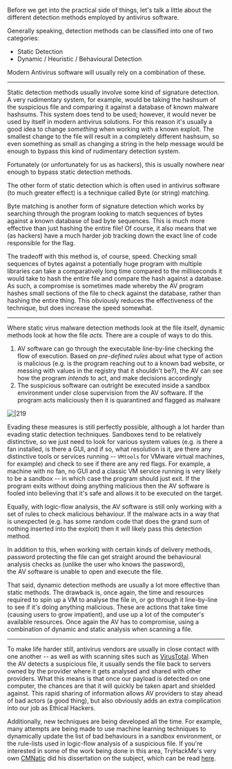 Before we get into the practical side of things, let's talk a little about the different detection methods employed by antivirus software.

Generally speaking, detection methods can be classified into one of two categories:

- Static Detection
- Dynamic / Heuristic / Behavioural Detection

Modern Antivirus software will usually rely on a combination of these.


---

Static detection methods usually involve some kind of signature detection. A very rudimentary system, for example, would be taking the hashsum of the suspicious file and comparing it against a database of known malware hashsums. This system does tend to be used; however, it would never be used by itself in modern antivirus solutions. For this reason it's usually a good idea to change _something_ when working with a known exploit. The smallest change to the file will result in a completely different hashsum, so even something as small as changing a string in the help message would be enough to bypass this kind of rudimentary detection system.

Fortunately (or unfortunately for us as hackers), this is usually nowhere near enough to bypass static detection methods.

The other form of static detection which is often used in antivirus software (to much greater effect) is a technique called Byte (or string) matching.

Byte matching is another form of signature detection which works by searching through the program looking to match sequences of bytes against a known database of bad byte sequences. This is much more effective than just hashing the entire file! Of course, it also means that we (as hackers) have a much harder job tracking down the exact line of code responsible for the flag.  

The tradeoff with this method is, of course, speed. Checking small sequences of bytes against a potentially huge program with multiple libraries can take a comparatively long time compared to the milliseconds it would take to hash the entire file and compare the hash against a database. As such, a compromise is sometimes made whereby the AV program hashes small sections of the file to check against the database, rather than hashing the entire thing. This obviously reduces the effectiveness of the technique, but does increase the speed somewhat.


---

Where static virus malware detection methods look at the file itself, dynamic methods look at how the file _acts._ There are a couple of ways to do this.

1. AV software can go through the executable line-by-line checking the flow of execution. Based on _pre-defined rules_ about what type of action is malicious (e.g. is the program reaching out to a known bad website, or messing with values in the registry that it shouldn't be?), the AV can see how the program _intends_ to act, and make decisions accordingly
2. The suspicious software can outright be executed inside a sandbox environment under close supervision from the AV software. If the program acts maliciously then it is quarantined and flagged as malware

![|219](https://assets.tryhackme.com/additional/wreath-network/YzZkODljOGJm.png)

Evading these measures is still perfectly possible, although a lot harder than evading static detection techniques. Sandboxes tend to be relatively distinctive, so we just need to look for various system values (e.g. is there a fan installed, is there a GUI, and if so, what resolution is it, are there any distinctive tools or services running -- `VMtools` for VMware virtual machines, for example) and check to see if there are any red flags. For example, a machine with no fan, no GUI and a classic VM service running is very likely to be a sandbox -- in which case the program should just exit. If the program exits without doing anything malicious then the AV software is fooled into believing that it's safe and allows it to be executed on the target.

Equally, with logic-flow analysis, the AV software is still only working with a set of rules to check malicious behaviour. If the malware acts in a way that is unexpected (e.g. has some random code that does the grand sum of nothing inserted into the exploit) then it will likely pass this detection method.

In addition to this, when working with certain kinds of delivery methods, password protecting the file can get straight around the behavioural analysis checks as (unlike the user who knows the password), the AV software is unable to open and execute the file.

That said, dynamic detection methods are usually a lot more effective than static methods. The drawback is, once again, the time and resources required to spin up a VM to analyse the file in, or go through it line-by-line to see if it's doing anything malicious. These are actions that take time (causing users to grow impatient), and use up a lot of the computer's available resources. Once again the AV has to compromise, using a combination of dynamic and static analysis when scanning a file.


---

To make life harder still, antivirus vendors are usually in close contact with one another -- as well as with scanning sites such as [VirusTotal](https://www.virustotal.com/). When the AV detects a suspicious file, it usually sends the file back to servers owned by the provider where it gets analysed and shared with other providers. What this means is that once our payload is detected on one computer, the chances are that it will quickly be taken apart and shielded against. This rapid sharing of information allows AV providers to stay ahead of bad actors (a good thing), but also obviously adds an extra complication into our job as Ethical Hackers.

Additionally, new techniques are being developed all the time. For example, many attempts are being made to use machine learning techniques to dynamically update the list of bad behaviours in a sandbox environment, or the rule-lists used in logic-flow analysis of a suspicious file. If you're interested in some of the work being done in this area, TryHackMe's very own [CMNatic](https://cmnatic.co.uk/) did his dissertation on the subject, which can be read [here](https://resources.cmnatic.co.uk/Presentations/Dissertation/).